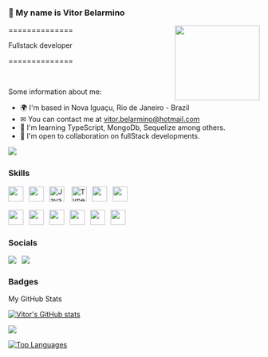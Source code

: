 ### 👋 My name is Vitor Belarmino<br>



<img align ="right" src="https://www.tramaweb.com.br/wp-content/uploads/2019/10/f6719fd6-tenor.gif" width="170" height="150"/>

==============


Fullstack developer


==============


<br>

Some information about me:

* 🌍  I'm based in Nova Iguaçu, Rio de Janeiro - Brazil
* ✉  You can contact me at vitor.belarmino@hotmail.com
* 🧠  I'm learning TypeScript, MongoDb, Sequelize among others.
* 🤝  I'm open to collaboration on fullStack developments.


<a href="https://github.com/vitorbelarmino" target="_blank" rel="noreferrer"><img
src="https://img.shields.io/github/followers/vitorbelarmino?logo=github&style=for-the-badge&color=0891b2&labelColor=1c1917" /></a> &ensp;





### Skills

<p align="left">
<img src="https://cdn.jsdelivr.net/gh/devicons/devicon/icons/html5/html5-original.svg" width="30" height="30" />&ensp;
<img src="https://cdn.jsdelivr.net/gh/devicons/devicon/icons/css3/css3-original.svg" width="30" height="30" />&ensp;
<a href="https://developer.mozilla.org/en-US/docs/Web/JavaScript" target="_blank" rel="noreferrer"><img src="https://raw.githubusercontent.com/danielcranney/readme-generator/main/public/icons/skills/javascript-colored.svg" width="30" height="30" alt="JavaScript" /></a> &ensp;
<a href="https://www.typescriptlang.org/" target="_blank" rel="noreferrer"><img src="https://raw.githubusercontent.com/danielcranney/readme-generator/main/public/icons/skills/typescript-colored.svg" width="30" height="30" alt="TypeScript" /></a>&ensp;
<img src="https://cdn.jsdelivr.net/gh/devicons/devicon/icons/react/react-original.svg" width="30" height="30" />&ensp;
<img src="https://cdn.jsdelivr.net/gh/devicons/devicon/icons/sass/sass-original.svg" width="30" height="30" />&ensp;

<img src="https://cdn.jsdelivr.net/gh/devicons/devicon/icons/sequelize/sequelize-original.svg" width="30" height="30" />&ensp;
<img src="https://cdn.jsdelivr.net/gh/devicons/devicon/icons/nodejs/nodejs-original.svg" width="30" height="30" />&ensp;
<img src="https://cdn.jsdelivr.net/gh/devicons/devicon/icons/mysql/mysql-original.svg" width="30" height="30" />&ensp;
<img src="https://cdn.jsdelivr.net/gh/devicons/devicon/icons/mongodb/mongodb-original.svg" width="30" height="30"/>&ensp;
<img src="https://cdn.jsdelivr.net/gh/devicons/devicon/icons/jest/jest-plain.svg" width="30" height="30" />&ensp;
<img src="https://cdn.jsdelivr.net/gh/devicons/devicon/icons/docker/docker-original.svg" width="30" height="30" />&ensp;

### Socials

<a href="https://www.linkedin.com/in/vitor-belarmino/" rel="noreferrer"><img
src="https://img.shields.io/badge/LinkedIn-0077B5?style=for-the-badge&logo=linkedin&logoColor=white" /></a> &ensp;<a href="https://www.instagram.com/vitor_belarmino/" rel="noreferrer"><img
src="https://img.shields.io/badge/Instagram-E4405F?style=for-the-badge&logo=instagram&logoColor=white" /></a> 

### Badges
<p>My GitHub Stats</p>

<a href="https://github.com/vitorbelarmino"><img src="https://github-readme-stats.vercel.app/api?username=vitorbelarmino&show_icons=true&hide=&count_private=true&title_color=10b981&text_color=ffffff&icon_color=10b981&bg_color=1c1917&hide_border=true&show_icons=true" alt="Vitor's GitHub stats" /></a>

<a href="http://www.github.com/vitorbelarmino"><img src="https://github-readme-streak-stats.herokuapp.com/?user=vitorbelarmino&stroke=ffffff&background=1c1917&ring=10b981&fire=10b981&currStreakNum=ffffff&currStreakLabel=10b981&sideNums=ffffff&sideLabels=ffffff&dates=ffffff&hide_border=true" /></a>

<a href="https://github.com/vitorbelarmino" align="left"><img src="https://github-readme-stats.vercel.app/api/top-langs/?username=vitorbelarmino&langs_count=10&title_color=10b981&text_color=ffffff&icon_color=10b981&bg_color=1c1917&hide_border=true&locale=en&custom_title=Top%20%Languages" alt="Top Languages" /></a>

